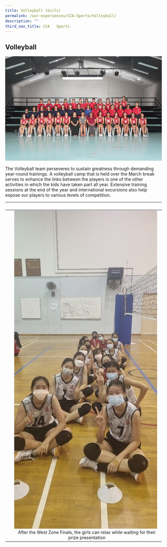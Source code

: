 ```yaml
---
title: Volleyball (Girls)
permalink: /our-experiences/CCA-Sports/Volleyball/
description: ""
third_nav_title: CCA   Sports
---
```

## Volleyball 

![](/images/JSS1_Volleyball.jpg)
<br>

The Volleyball team perseveres to sustain greatness through demanding year-round trainings. A volleyball camp that is held over the March break serves to enhance the links between the players is one of the other activities in which the kids have taken part all year. Extensive training sessions at the end of the year and international excursions also help expose our players to various levels of competition.

|   |   |  
|---|---|  
| |![](/images/JSV-%20Photo%201.jpg) <center>After the West Zone Finals, the girls can  relax while waiting for their prize presentation</center> | ![](/images/JSV-Photo%206.jpg)<center>Restrategising while on a half-time</center>